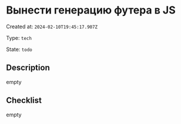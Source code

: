 # Вынести генерацию футера в JS

Created at: `2024-02-10T19:45:17.907Z`

Type: `tech`

State: `todo`

## Description
empty

## Checklist
empty

